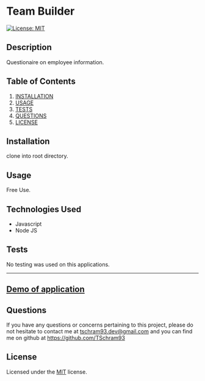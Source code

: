 
# Team Builder
[![License: MIT](https://img.shields.io/badge/License-MIT-yellow.svg)](https://opensource.org/licenses/MIT)

## Description

Questionaire on employee information.

## Table of Contents

1. [INSTALLATION](#Installation)
2. [USAGE](#Usage)
3. [TESTS](#Tests)
4. [QUESTIONS](#Questions)
5. [LICENSE](#License)

## Installation

clone into root directory.

## Usage

Free Use.

## Technologies Used

- Javascript 
- Node JS 


## Tests

No testing was used on this applications.

---
[Demo of application](https://drive.google.com/file/d/1qN3jY8izPiLoOgYnAsxR_yfxXSNwNUvN/view)
---
## Questions

If you have any questions or concerns pertaining to this project, please do not hesitate to contact me at tschram93.dev@gmail.com and you can find me on github at https://github.com/TSchram93


## License

Licensed under the [MIT](https://opensource.org/licenses/MIT) license.

